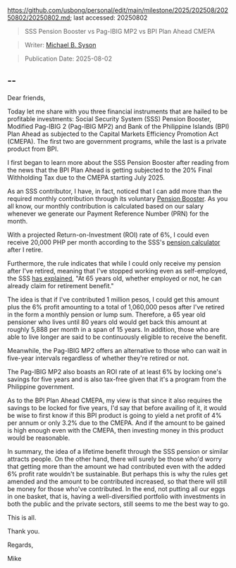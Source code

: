 https://github.com/usbong/personal/edit/main/milestone/2025/202508/20250802/20250802.md; last accessed: 20250802

> SSS Pension Booster vs Pag-IBIG MP2 vs BPI Plan Ahead CMEPA

> Writer: [Michael B. Syson](https://www.linkedin.com/in/michaelsyson/)

> Publication Date: 2025-08-02

## --

Dear friends,

Today let me share with you three financial instruments that are hailed to be profitable investments: Social Security System (SSS) Pension Booster, Modified Pag-IBIG 2 (Pag-IBIG MP2) and Bank of the Philippine Islands (BPI) Plan Ahead as subjected to the Capital Markets Efficiency Promotion Act (CMEPA). The first two are government programs, while the last is a private product from BPI.

I first began to learn more about the SSS Pension Booster after reading from the news that the BPI Plan Ahead is getting subjected to the 20% Final Withholding Tax due to the CMEPA starting July 2025.

As an SSS contributor, I have, in fact, noticed that I can add more than the required monthly contribution through its voluntary [Pension Booster](https://www.sss.gov.ph/wp-content/uploads/2024/10/PRIMER-PENSION-BOOSTER.pdf). As you all know, our monthly contribution is calculated based on our salary whenever we generate our Payment Reference Number (PRN) for the month. 

With a projected Return-on-Investment (ROI) rate of 6%, I could even receive 20,000 PHP per month according to the SSS's [pension calculator](https://member.sss.gov.ph/member/pbl/pencalc/views/index.jsp) after I retire.

Furthermore, the rule indicates that while I could only receive my pension after I've retired, meaning that I've stopped working even as self-employed, the SSS [has explained](https://www.sss.gov.ph/retirement-benefit/), "At 65 years old, whether employed or not, he can already claim for retirement benefit."

The idea is that if I've contributed 1 million pesos, I could get this amount plus the 6% profit amounting to a total of 1,060,000 pesos after I've retired in the form a monthly pension or lump sum. Therefore, a 65 year old pensioner who lives until 80 years old would get back this amount at roughly 5,888 per month in a span of 15 years. In addition, those who are able to live longer are said to be continuously eligible to receive the benefit.

Meanwhile, the Pag-IBIG MP2 offers an alternative to those who can wait in five-year intervals regardless of whether they're retired or not.

The Pag-IBIG MP2 also boasts an ROI rate of at least 6% by locking one's savings for five years and is also tax-free given that it's a program from the Philippine government.

As to the BPI Plan Ahead CMEPA, my view is that since it also requires the savings to be locked for five years, I'd say that before availing of it, it would be wise to first know if this BPI product is going to yield a net profit of 4% per annum or only 3.2% due to the CMEPA. And if the amount to be gained is high enough even with the CMEPA, then investing money in this product would be reasonable.

In summary, the idea of a lifetime benefit through the SSS pension or similar attracts people. On the other hand, there will surely be those who'd worry that getting more than the amount we had contributed even with the added 6% profit rate wouldn't be sustainable. But perhaps this is why the rules get amended and the amount to be contributed increased, so that there will still be money for those who've contributed. In the end, not putting all our eggs in one basket, that is, having a well-diversified portfolio with investments in both the public and the private sectors, still seems to me the best way to go.


This is all.

Thank you.

Regards,

Mike
